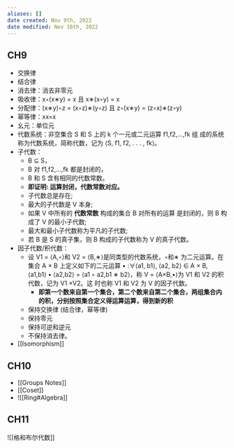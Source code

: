 ```yaml
---
aliases: []
date created: Nov 9th, 2022
date modified: Nov 16th, 2022
---
```


## CH9
- 交换律
- 结合律
- 消去律：消去非零元
- 吸收律：x◦(x∗y) = x 且 x∗(x◦y) = x
- 分配律：(x∗y)◦z = (x◦z)∗(y◦z) 且 z◦(x∗y) = (z◦x)∗(z◦y)
- 幂等律：xx=x
- 幺元：单位元
- 代数系统：非空集合 S 和 S 上的 k 个一元或二元运算 f1,f2,...,fk 组 成的系统称为代数系统，简称代数，记为 ⟨S, f1, f2, . . . , fk⟩。
- 子代数：
	- B ⊆ S，
	- B 对 f1,f2,...,fk 都是封闭的，
	- B 和 S 含有相同的代数常数。
	- **即证明: 运算封闭，代数常数对应。**
	- 子代数总是存在;
	- 最大的子代数是 V 本身;
	- 如果 V 中所有的 **代数常数** 构成的集合 B 对所有的运算 是封闭的，则 B 构成了 V 的最小子代数;
	- 最大和最小子代数称为平凡的子代数;
	- 若 B 是 S 的真子集，则 B 构成的子代数称为 V 的真子代数。
- 因子代数/积代数：
	- 设 V1 = ⟨A,◦⟩和 V2 = ⟨B,∗⟩是同类型的代数系统，◦和∗ 为二元运算。在集合 A × B 上定义如下的二元运算 • :∀⟨a1, b1⟩, ⟨a2, b2⟩ ∈ A × B, ⟨a1,b1⟩ • ⟨a2,b2⟩ = ⟨a1 ◦ a2,b1 ∗ b2⟩，称 V = ⟨A×B,•⟩为 V1 和 V2 的积代数，记为 V1 ×V2。这 时也称 V1 和 V2 为 V 的因子代数。
		- **即第一个数来自第一个集合，第二个数来自第二个集合，两组集合内的积，分别按照集合定义得运算运算，得到新的积**
	- 保持交换律 (结合律，幂等律)
	- 保持零元
	- 保持可逆和逆元
	- 不保持消去律。
- [[Isomorphism]]

## CH10
- [[Groups Notes]]
- [[Coset]]
- ![[Ring#Algebra]]

## CH11
![[格和布尔代数]]
